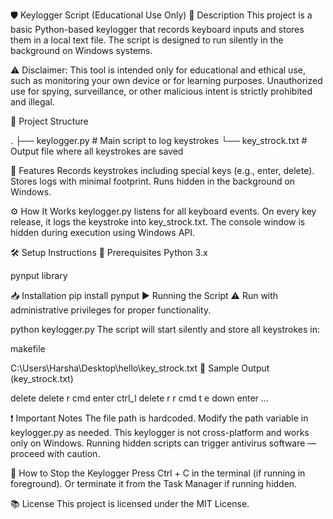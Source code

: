 🛡️ Keylogger Script (Educational Use Only)
📜 Description
This project is a basic Python-based keylogger that records keyboard inputs and stores them in a local text file. The script is designed to run silently in the background on Windows systems.

⚠️ Disclaimer:
This tool is intended only for educational and ethical use, such as monitoring your own device or for learning purposes. Unauthorized use for spying, surveillance, or other malicious intent is strictly prohibited and illegal.

📁 Project Structure

.
├── keylogger.py          # Main script to log keystrokes
└── key_strock.txt        # Output file where all keystrokes are saved

🚀 Features
Records keystrokes including special keys (e.g., enter, delete).
Stores logs with minimal footprint.
Runs hidden in the background on Windows.

⚙️ How It Works
keylogger.py listens for all keyboard events.
On every key release, it logs the keystroke into key_strock.txt.
The console window is hidden during execution using Windows API.

🛠️ Setup Instructions
📌 Prerequisites
Python 3.x

pynput library

📥 Installation
pip install pynput
▶️ Running the Script
⚠️ Run with administrative privileges for proper functionality.

python keylogger.py
The script will start silently and store all keystrokes in:

makefile

C:\Users\Harsha\Desktop\hello\key_strock.txt
📄 Sample Output (key_strock.txt)

delete  delete  r  cmd  enter  ctrl_l  delete  r  r  cmd  t  e  down  enter ...


❗ Important Notes
The file path is hardcoded. Modify the path variable in keylogger.py as needed.
This keylogger is not cross-platform and works only on Windows.
Running hidden scripts can trigger antivirus software — proceed with caution.

🧹 How to Stop the Keylogger
Press Ctrl + C in the terminal (if running in foreground).
Or terminate it from the Task Manager if running hidden.

📚 License
This project is licensed under the MIT License.
